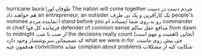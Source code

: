 hurricane laura طوفان لورا
The nation will come together مردم دست در دست هم خواهند داد
an entrepreneur, an outsider  یک کارآفرین و یک بی طرف
people's nominee نماینده مردم
I stand before you رو به روی شما ایستاده ام
commander in chief فرمانده کل قوا
defender of common sense مدافع عقل سالم
from dawn to midnight از صب تا شب
the decisions really count (اهمیت و مهم است) آنجایی که تصمیماتی سرنوشساز وجود دارد 
what we were in for چی پیش روی ماست. هدفمون چیه 
convictions عقاید
complain about problems شکایت کنه از مشکلات

